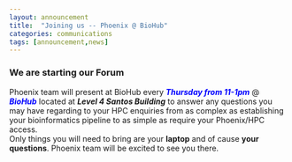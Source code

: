 ```yaml
---
layout: announcement 
title:  "Joining us -- Phoenix @ BioHub"
categories: communications
tags: [announcement,news]
---
```


### We are starting our Forum 

Phoenix team will present at BioHub every <span style="color:blue"> **_Thursday from 11-1pm_** </span> @ <span style="color:blue"> **_BioHub_** </span> located at **_Level 4 Santos Building_** to answer any questions you may have regarding to your HPC enquiries from as complex as establishing your bioinformatics pipeline to as simple as require your Phoenix/HPC access. <br>
Only things you will need to bring are your **laptop** and of cause **your questions**. Phoenix team will be excited to see you there. 

